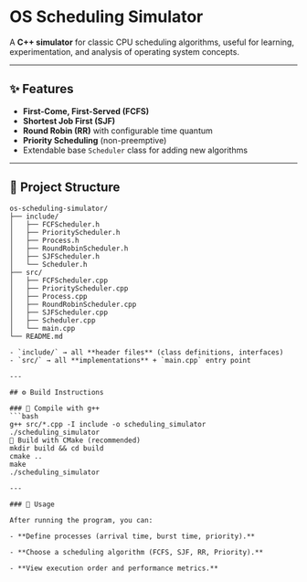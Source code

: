 # OS Scheduling Simulator  

A **C++ simulator** for classic CPU scheduling algorithms, useful for learning, experimentation, and analysis of operating system concepts.  

---

## ✨ Features  
- **First-Come, First-Served (FCFS)**  
- **Shortest Job First (SJF)**  
- **Round Robin (RR)** with configurable time quantum  
- **Priority Scheduling** (non-preemptive)  
- Extendable base `Scheduler` class for adding new algorithms  

---

## 📂 Project Structure  
```text
os-scheduling-simulator/
├── include/
│   ├── FCFScheduler.h
│   ├── PriorityScheduler.h
│   ├── Process.h
│   ├── RoundRobinScheduler.h
│   ├── SJFScheduler.h
│   └── Scheduler.h
├── src/
│   ├── FCFScheduler.cpp
│   ├── PriorityScheduler.cpp
│   ├── Process.cpp
│   ├── RoundRobinScheduler.cpp
│   ├── SJFScheduler.cpp
│   ├── Scheduler.cpp
│   └── main.cpp
└── README.md

- `include/` → all **header files** (class definitions, interfaces)  
- `src/` → all **implementations** + `main.cpp` entry point  

---

## ⚙️ Build Instructions  

### 🔹 Compile with g++  
```bash
g++ src/*.cpp -I include -o scheduling_simulator
./scheduling_simulator
🔹 Build with CMake (recommended)
mkdir build && cd build
cmake ..
make
./scheduling_simulator

---

### 🚀 Usage

After running the program, you can:

- **Define processes (arrival time, burst time, priority).**

- **Choose a scheduling algorithm (FCFS, SJF, RR, Priority).**

- **View execution order and performance metrics.**
